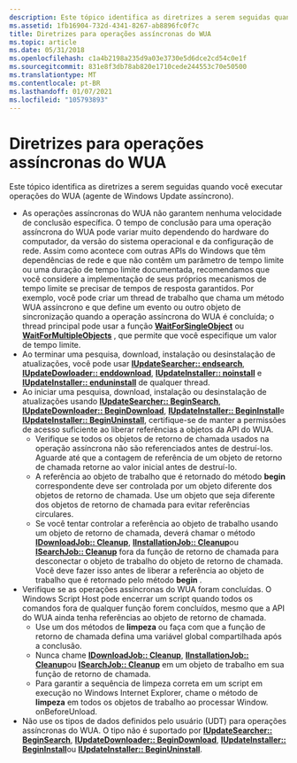 ```yaml
---
description: Este tópico identifica as diretrizes a serem seguidas quando você executar operações do WUA (agente de Windows Update assíncrono).
ms.assetid: 1fb16904-732d-4341-8267-ab8896fc0f7c
title: Diretrizes para operações assíncronas do WUA
ms.topic: article
ms.date: 05/31/2018
ms.openlocfilehash: c1a4b2198a235d9a03e3730e5d6dce2cd54c0e1f
ms.sourcegitcommit: 831e8f3db78ab820e1710cede244553c70e50500
ms.translationtype: MT
ms.contentlocale: pt-BR
ms.lasthandoff: 01/07/2021
ms.locfileid: "105793893"
---
```

# <a name="guidelines-for-asynchronous-wua-operations"></a>Diretrizes para operações assíncronas do WUA

Este tópico identifica as diretrizes a serem seguidas quando você executar operações do WUA (agente de Windows Update assíncrono).

-   As operações assíncronas do WUA não garantem nenhuma velocidade de conclusão específica. O tempo de conclusão para uma operação assíncrona do WUA pode variar muito dependendo do hardware do computador, da versão do sistema operacional e da configuração de rede. Assim como acontece com outras APIs do Windows que têm dependências de rede e que não contêm um parâmetro de tempo limite ou uma duração de tempo limite documentada, recomendamos que você considere a implementação de seus próprios mecanismos de tempo limite se precisar de tempos de resposta garantidos. Por exemplo, você pode criar um thread de trabalho que chama um método WUA assíncrono e que define um evento ou outro objeto de sincronização quando a operação assíncrona do WUA é concluída; o thread principal pode usar a função [**WaitForSingleObject**](/windows/desktop/api/synchapi/nf-synchapi-waitforsingleobject) ou [**WaitForMultipleObjects**](/windows/desktop/api/synchapi/nf-synchapi-waitformultipleobjects) , que permite que você especifique um valor de tempo limite.
-   Ao terminar uma pesquisa, download, instalação ou desinstalação de atualizações, você pode usar [**IUpdateSearcher:: endsearch**](/windows/desktop/api/Wuapi/nf-wuapi-iupdatesearcher-endsearch), [**IUpdateDowloader:: enddownload**](/windows/desktop/api/Wuapi/nn-wuapi-iupdatedownloader), [**IUpdateInstaller:: noinstall**](/windows/desktop/api/Wuapi/nf-wuapi-iupdateinstaller-endinstall) e [**IUpdateInstaller:: enduninstall**](/windows/desktop/api/Wuapi/nf-wuapi-iupdateinstaller-enduninstall) de qualquer thread.
-   Ao iniciar uma pesquisa, download, instalação ou desinstalação de atualizações usando [**IUpdateSearcher:: BeginSearch**](/windows/desktop/api/Wuapi/nf-wuapi-iupdatesearcher-beginsearch), [**IUpdateDownloader:: BeginDownload**](/windows/desktop/api/Wuapi/nf-wuapi-iupdatedownloader-begindownload), [**IUpdateInstaller:: BeginInstall**](/windows/desktop/api/Wuapi/nf-wuapi-iupdateinstaller-begininstall)e [**IUpdateInstaller:: BeginUninstall**](/windows/desktop/api/Wuapi/nf-wuapi-iupdateinstaller-beginuninstall), certifique-se de manter a permissões de acesso suficiente ao liberar referências a objetos da API do WUA.
    -   Verifique se todos os objetos de retorno de chamada usados na operação assíncrona não são referenciados antes de destruí-los. Aguarde até que a contagem de referência de um objeto de retorno de chamada retorne ao valor inicial antes de destruí-lo.
    -   A referência ao objeto de trabalho que é retornado do método **begin** correspondente deve ser controlada por um objeto diferente dos objetos de retorno de chamada. Use um objeto que seja diferente dos objetos de retorno de chamada para evitar referências circulares.
    -   Se você tentar controlar a referência ao objeto de trabalho usando um objeto de retorno de chamada, deverá chamar o método [**IDownloadJob:: Cleanup**](/windows/desktop/api/Wuapi/nf-wuapi-idownloadjob-cleanup), [**IInstallationJob:: Cleanup**](/windows/desktop/api/Wuapi/nf-wuapi-iinstallationjob-cleanup)ou [**ISearchJob:: Cleanup**](/windows/desktop/api/Wuapi/nf-wuapi-isearchjob-cleanup) fora da função de retorno de chamada para desconectar o objeto de trabalho do objeto de retorno de chamada. Você deve fazer isso antes de liberar a referência ao objeto de trabalho que é retornado pelo método **begin** .
-   Verifique se as operações assíncronas do WUA foram concluídas. O Windows Script Host pode encerrar um script quando todos os comandos fora de qualquer função forem concluídos, mesmo que a API do WUA ainda tenha referências ao objeto de retorno de chamada.
    -   Use um dos métodos de **limpeza** ou faça com que a função de retorno de chamada defina uma variável global compartilhada após a conclusão.
    -   Nunca chame [**IDownloadJob:: Cleanup**](/windows/desktop/api/Wuapi/nf-wuapi-idownloadjob-cleanup), [**IInstallationJob:: Cleanup**](/windows/desktop/api/Wuapi/nf-wuapi-iinstallationjob-cleanup)ou [**ISearchJob:: Cleanup**](/windows/desktop/api/Wuapi/nf-wuapi-isearchjob-cleanup) em um objeto de trabalho em sua função de retorno de chamada.
    -   Para garantir a sequência de limpeza correta em um script em execução no Windows Internet Explorer, chame o método de **limpeza** em todos os objetos de trabalho ao processar Window. onBeforeUnload.
-   Não use os tipos de dados definidos pelo usuário (UDT) para operações assíncronas do WUA. O tipo não é suportado por [**IUpdateSearcher:: BeginSearch**](/windows/desktop/api/Wuapi/nf-wuapi-iupdatesearcher-beginsearch), [**IUpdateDownloader:: BeginDownload**](/windows/desktop/api/Wuapi/nf-wuapi-iupdatedownloader-begindownload), [**IUpdateInstaller:: BeginInstall**](/windows/desktop/api/Wuapi/nf-wuapi-iupdateinstaller-begininstall)ou [**IUpdateInstaller:: BeginUninstall**](/windows/desktop/api/Wuapi/nf-wuapi-iupdateinstaller-beginuninstall).

 

 
